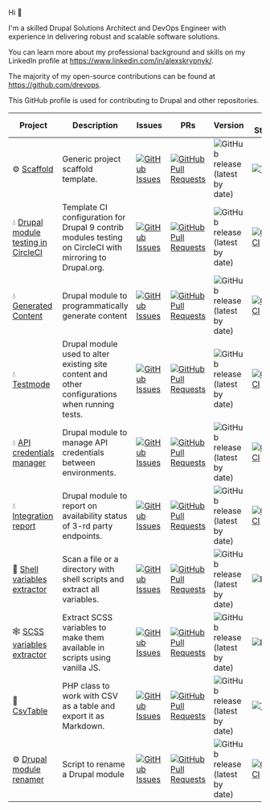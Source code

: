 Hi 👋

I'm a skilled Drupal Solutions Architect and DevOps Engineer with experience in delivering robust and scalable software solutions.

You can learn more about my professional background and skills on my LinkedIn profile at https://www.linkedin.com/in/alexskrypnyk/.

The majority of my open-source contributions can be found at https://github.com/drevops. 

This GitHub profile is used for contributing to Drupal and other repositories.


| Project | Description | Issues | PRs | Version | CI Status |
|---|---|---|---|---|---|
| ⚙️ [Scaffold](https://github.com/AlexSkrypnyk/scaffold) | Generic project scaffold template. | [![GitHub Issues](https://img.shields.io/github/issues/AlexSkrypnyk/scaffold.svg)](https://github.com/AlexSkrypnyk/scaffold/issues) | [![GitHub Pull Requests](https://img.shields.io/github/issues-pr/AlexSkrypnyk/scaffold.svg)](https://github.com/AlexSkrypnyk/scaffold/pulls) | ![GitHub release (latest by date)](https://img.shields.io/github/v/release/AlexSkrypnyk/scaffold) | [![Tests](https://github.com/AlexSkrypnyk/scaffold/actions/workflows/test.yml/badge.svg)](https://github.com/AlexSkrypnyk/scaffold/actions/workflows/tests.yml)|
| 💧 [Drupal module testing in CircleCI](https://github.com/AlexSkrypnyk/drupal_circleci) | Template CI configuration for Drupal 9 contrib modules testing on CircleCI with mirroring to Drupal.org.| [![GitHub Issues](https://img.shields.io/github/issues/AlexSkrypnyk/drupal_circleci.svg)](https://github.com/AlexSkrypnyk/drupal_circleci/issues) | [![GitHub Pull Requests](https://img.shields.io/github/issues-pr/AlexSkrypnyk/drupal_circleci.svg)](https://github.com/AlexSkrypnyk/drupal_circleci/pulls) |![GitHub release (latest by date)](https://img.shields.io/github/v/release/AlexSkrypnyk/drupal_circleci)|[![CircleCI](https://circleci.com/gh/AlexSkrypnyk/drupal_circleci.svg?style=shield)](https://circleci.com/gh/AlexSkrypnyk/drupal_circleci)|
| 💧 [Generated Content](https://github.com/AlexSkrypnyk/generated_content) | Drupal module to programmatically generate content | [![GitHub Issues](https://img.shields.io/github/issues/AlexSkrypnyk/generated_content.svg)](https://github.com/AlexSkrypnyk/generated_content/issues) | [![GitHub Pull Requests](https://img.shields.io/github/issues-pr/AlexSkrypnyk/generated_content.svg)](https://github.com/AlexSkrypnyk/generated_content/pulls) | ![GitHub release (latest by date)](https://img.shields.io/github/v/release/AlexSkrypnyk/generated_content) | [![CircleCI](https://circleci.com/gh/AlexSkrypnyk/generated_content.svg?style=shield)](https://circleci.com/gh/AlexSkrypnyk/generated_content) |
| 💧 [Testmode](https://github.com/AlexSkrypnyk/testmode) | Drupal module used to alter existing site content and other configurations when running tests.  | [![GitHub Issues](https://img.shields.io/github/issues/AlexSkrypnyk/testmode.svg)](https://github.com/AlexSkrypnyk/testmode/issues) | [![GitHub Pull Requests](https://img.shields.io/github/issues-pr/AlexSkrypnyk/testmode.svg)](https://github.com/AlexSkrypnyk/testmode/pulls) | ![GitHub release (latest by date)](https://img.shields.io/github/v/release/AlexSkrypnyk/testmode) | [![CircleCI](https://circleci.com/gh/AlexSkrypnyk/testmode.svg?style=shield)](https://circleci.com/gh/AlexSkrypnyk/testmode)|
| 💧 [API credentials manager](https://github.com/AlexSkrypnyk/acm) | Drupal module to manage API credentials between environments. | [![GitHub Issues](https://img.shields.io/github/issues/AlexSkrypnyk/acm.svg)](https://github.com/AlexSkrypnyk/acm/issues) | [![GitHub Pull Requests](https://img.shields.io/github/issues-pr/AlexSkrypnyk/acm.svg)](https://github.com/AlexSkrypnyk/acm/pulls) | ![GitHub release (latest by date)](https://img.shields.io/github/v/release/AlexSkrypnyk/acm) | [![CircleCI](https://circleci.com/gh/AlexSkrypnyk/acm.svg?style=shield)](https://circleci.com/gh/AlexSkrypnyk/acm)|
| 💧 [Integration report](https://github.com/AlexSkrypnyk/integration_report) | Drupal module to report on availability status of 3-rd party endpoints. | [![GitHub Issues](https://img.shields.io/github/issues/AlexSkrypnyk/integration_report.svg)](https://github.com/AlexSkrypnyk/integration_report/issues) | [![GitHub Pull Requests](https://img.shields.io/github/issues-pr/AlexSkrypnyk/integration_report.svg)](https://github.com/AlexSkrypnyk/integration_report/pulls) | ![GitHub release (latest by date)](https://img.shields.io/github/v/release/AlexSkrypnyk/integration_report) | [![CircleCI](https://circleci.com/gh/AlexSkrypnyk/integration_report.svg?style=shield)](https://circleci.com/gh/AlexSkrypnyk/integration_report)|
| 🐘 [Shell variables extractor](https://github.com/AlexSkrypnyk/shell-variables-extractor) | Scan a file or a directory with shell scripts and extract all variables. | [![GitHub Issues](https://img.shields.io/github/issues/AlexSkrypnyk/shell-variables-extractor.svg)](https://github.com/AlexSkrypnyk/shell-variables-extractor/issues) | [![GitHub Pull Requests](https://img.shields.io/github/issues-pr/AlexSkrypnyk/shell-variables-extractor.svg)](https://github.com/AlexSkrypnyk/shell-variables-extractor/pulls) | ![GitHub release (latest by date)](https://img.shields.io/github/v/release/AlexSkrypnyk/shell-variables-extractor) | ![Build](https://github.com/AlexSkrypnyk/shell-variables-extractor/actions/workflows/test.yml/badge.svg)|
| 🕸️ [SCSS variables extractor](https://github.com/AlexSkrypnyk/scss-variables-extractor) | Extract SCSS variables to make them available in scripts using vanilla JS. | [![GitHub Issues](https://img.shields.io/github/issues/AlexSkrypnyk/scss-variables-extractor.svg)](https://github.com/AlexSkrypnyk/scss-variables-extractor/issues) | [![GitHub Pull Requests](https://img.shields.io/github/issues-pr/AlexSkrypnyk/scss-variables-extractor.svg)](https://github.com/AlexSkrypnyk/scss-variables-extractor/pulls) | ![GitHub release (latest by date)](https://img.shields.io/github/v/release/AlexSkrypnyk/scss-variables-extractor) | ![Build](https://github.com/AlexSkrypnyk/scss-variables-extractor/actions/workflows/main.yml/badge.svg)|
| 🐘 [CsvTable](https://github.com/AlexSkrypnyk/CsvTable) | PHP class to work with CSV as a table and export it as Markdown. | [![GitHub Issues](https://img.shields.io/github/issues/AlexSkrypnyk/CsvTable.svg)](https://github.com/AlexSkrypnyk/CsvTable/issues) | [![GitHub Pull Requests](https://img.shields.io/github/issues-pr/AlexSkrypnyk/CsvTable.svg)](https://github.com/AlexSkrypnyk/CsvTable/pulls) | ![GitHub release (latest by date)](https://img.shields.io/github/v/release/AlexSkrypnyk/CsvTable) | [![Tests](https://github.com/AlexSkrypnyk/CsvTable/actions/workflows/test.yml/badge.svg)](https://github.com/AlexSkrypnyk/CsvTable/actions/workflows/tests.yml)|
| ⚙️ [Drupal module renamer](https://github.com/AlexSkrypnyk/drupal-module-renamer) | Script to rename a Drupal module | [![GitHub Issues](https://img.shields.io/github/issues/AlexSkrypnyk/drupal-module-renamer.svg)](https://github.com/AlexSkrypnyk/drupal-module-renamer/issues) | [![GitHub Pull Requests](https://img.shields.io/github/issues-pr/AlexSkrypnyk/drupal-module-renamer.svg)](https://github.com/AlexSkrypnyk/drupal-module-renamer/pulls) |![GitHub release (latest by date)](https://img.shields.io/github/v/release/AlexSkrypnyk/drupal-module-renamer)|[![CircleCI](https://circleci.com/gh/AlexSkrypnyk/drupal-module-renamer/tree/master.svg?style=shield)](https://circleci.com/gh/AlexSkrypnyk/drupal-module-renamer/tree/master)|
